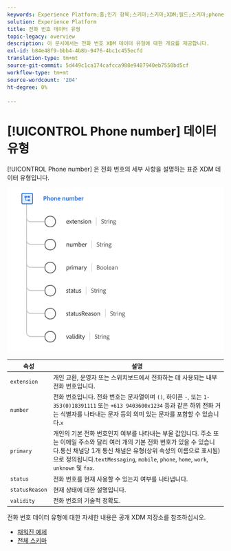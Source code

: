 ```yaml
---
keywords: Experience Platform;홈;인기 항목;스키마;스키마;XDM;필드;스키마;phoneNumber;xdm:phoneNumber;data-type;data-type;data type
solution: Experience Platform
title: 전화 번호 데이터 유형
topic-legacy: overview
description: 이 문서에서는 전화 번호 XDM 데이터 유형에 대한 개요를 제공합니다.
exl-id: b84e48f9-bbb4-4b8b-9476-4bc1c455ecfd
translation-type: tm+mt
source-git-commit: 5d449c1ca174cafcca988e9487940eb7550bd5cf
workflow-type: tm+mt
source-wordcount: '204'
ht-degree: 0%

---
```


# [!UICONTROL Phone number] 데이터 유형

[!UICONTROL Phone number] 은 전화 번호의 세부 사항을 설명하는 표준 XDM 데이터 유형입니다.

<img src="../images/data-types/phone-number.png" width="600" /><br />

| 속성 | 설명 |
| --- | --- |
| `extension` | 개인 교환, 운영자 또는 스위치보드에서 전화하는 데 사용되는 내부 전화 번호입니다. |
| `number` | 전화 번호입니다. 전화 번호는 문자열이며 `()`, 하이픈 `-`, 또는 `1-353(0)18391111` 또는 `+613 9403600x1234` 등과 같은 하위 전화 거는 식별자를 나타내는 문자 등의 의미 있는 문자를 포함할 수 있습니다.`x` |
| `primary` | 개인의 기본 전화 번호인지 여부를 나타내는 부울 값입니다. 주소 또는 이메일 주소와 달리 여러 개의 기본 전화 번호가 있을 수 있습니다.통신 채널당 1개 통신 채널은 유형(상위 속성의 이름으로 표시됨)으로 정의됩니다.`textMessaging`, `mobile`, `phone`, `home`, `work`, `unknown` 및 `fax`. |
| `status` | 전화 번호를 현재 사용할 수 있는지 여부를 나타냅니다. |
| `statusReason` | 현재 상태에 대한 설명입니다. |
| `validity` | 전화 번호의 기술적 정확도. |

전화 번호 데이터 유형에 대한 자세한 내용은 공개 XDM 저장소를 참조하십시오.

* [채워진 예제](https://github.com/adobe/xdm/blob/master/components/datatypes/phonenumber.example.1.json)
* [전체 스키마](https://github.com/adobe/xdm/blob/master/components/datatypes/phonenumber.schema.json)
